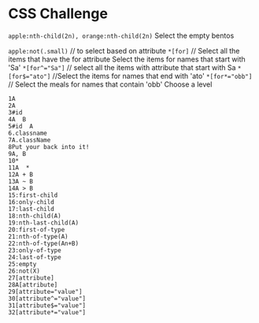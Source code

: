 <!-- https://flukeout.github.io -->

# CSS Challenge

`apple:nth-child(2n), orange:nth-child(2n)`
Select the empty bentos

`apple:not(.small)`
// to select based on attribute
`*[for]` // Select all the items that have the for attribute
Select the items for names that start with 'Sa'
`*[for^="Sa"]` // select all the items with attribute that start with Sa
`*[for$="ato"]` //Select the items for names that end with 'ato'
`*[for*="obb"]` // Select the meals for names that contain 'obb'
Choose a level
```
1A
2A
3#id
4A  B
5#id  A
6.classname
7A.className
8Put your back into it!
9A, B
10*
11A  *
12A + B
13A ~ B
14A > B
15:first-child
16:only-child
17:last-child
18:nth-child(A)
19:nth-last-child(A)
20:first-of-type
21:nth-of-type(A)
22:nth-of-type(An+B)
23:only-of-type
24:last-of-type
25:empty
26:not(X)
27[attribute]
28A[attribute]
29[attribute="value"]
30[attribute^="value"]
31[attribute$="value"]
32[attribute*="value"]
```